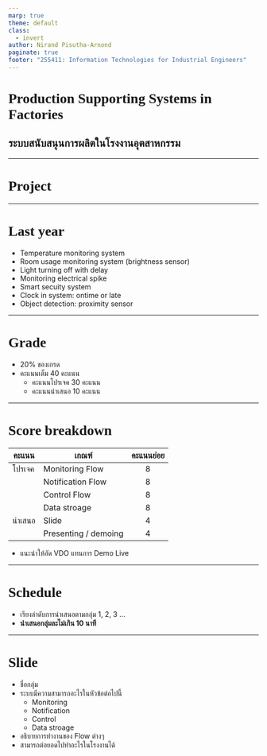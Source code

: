 ```yaml
---
marp: true
theme: default
class:
  - invert
author: Nirand Pisutha-Arnond
paginate: true
footer: "255411: Information Technologies for Industrial Engineers"
---
```


<style>
@import url('https://fonts.googleapis.com/css2?family=Prompt:ital,wght@0,100;0,300;0,400;0,700;1,100;1,300;1,400;1,700&display=swap');

    :root {
    font-family: Prompt;
    --hl-color: #D57E7E;
}
h1 {
  font-family: Prompt
}
</style>

# Production Supporting Systems in Factories

## ระบบสนับสนุนการผลิตในโรงงานอุตสาหกรรม

---

# Project

---

# Last year

- Temperature monitoring system
- Room usage monitoring system (brightness sensor)
- Light turning off with delay
- Monitoring electrical spike
- Smart secuity system
- Clock in system: ontime or late
- Object detection: proximity sensor

---

# Grade

- 20% ของเกรด
- คะแนนเต็ม 40 คะแนน
  - คะแนนโปรเจค 30 คะแนน
  - คะแนนนำเสนอ 10 คะแนน

---

# Score breakdown

| คะแนน  | เกณฑ์                | คะแนนย่อย |
| ------ | -------------------- | :-------: |
| โปรเจค | Monitoring Flow      |     8     |
|        | Notification Flow    |     8     |
|        | Control Flow         |     8     |
|        | Data stroage         |     8     |
| นำเสนอ | Slide                |     4     |
|        | Presenting / demoing |     4     |

- แนะนำให้อัด VDO แทนการ Demo Live

---

# Schedule

- เรียงลำดับการนำเสนอตามกลุ่ม 1, 2, 3 ...
- **นำเสนอกลุ่มละไม่เกิน 10 นาที**

---

# Slide

- ชื่อกลุ่ม
- ระบบมีความสามารถอะไรในหัวข้อต่อไปนี้
  - Monitoring
  - Notification
  - Control
  - Data stroage
- อธิบายการทำงานของ Flow ต่างๆ
- สามารถต่อยอดไปทำอะไรในโรงงานได้
